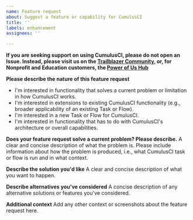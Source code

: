 ```yaml
---
name: Feature request
about: Suggest a feature or capability for CumulusCI
title: ''
labels: enhancement
assignees: ''

---
```


**If you are seeking support on using CumulusCI, please do not open an Issue. Instead, please visit us on the [Trailblazer Community](https://success.salesforce.com/_ui/core/chatter/groups/GroupProfilePage?g=0F9300000009M9Z), or, for Nonprofit and Education customers, the [Power of Us Hub](https://powerofus.force.com/s/group/0F980000000PSRHCA4/cumulusci-cci)**

**Please describe the nature of this feature request**

- I'm interested in functionality that solves a current problem or limitation in how CumulusCI works.
- I'm interested in extensions to existing CumulusCI functionality (e.g., broader applicability of an existing Task or Flow).
- I'm interested in a new Task or Flow for CumulusCI.
- I'm interested in functionality that has to do with CumulusCI's architecture or overall capabilities.

**Does your feature request solve a current problem? Please describe.**
A clear and concise description of what the problem is. Please include information about how the problem is produced, i.e., what CumulusCI task or flow is run and in what context.

**Describe the solution you'd like**
A clear and concise description of what you want to happen.

**Describe alternatives you've considered**
A concise description of any alternative solutions or features you've considered.

**Additional context**
Add any other context or screenshots about the feature request here.
